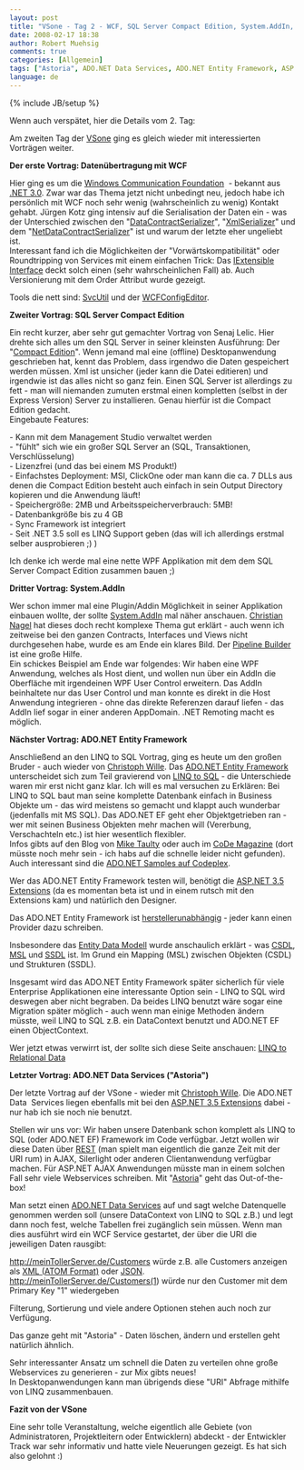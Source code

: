 ```yaml
---
layout: post
title: "VSone - Tag 2 - WCF, SQL Server Compact Edition, System.AddIn, ADO.NET Entity Framework, ADO.NET Data Services (&quot;Astoria&quot;)"
date: 2008-02-17 18:38
author: Robert Muehsig
comments: true
categories: [Allgemein]
tags: ["Astoria", ADO.NET Data Services, ADO.NET Entity Framework, ASP.NET 3.5 Extensions, SQL Server Compact Edition, System.AddIn, WCF]
language: de
---
```

{% include JB/setup %}
<p>Wenn auch verspätet, hier die Details vom 2. Tag:</p> <p>Am zweiten Tag der <a href="http://www.vsone.de/">VSone</a> ging es gleich wieder mit interessierten Vorträgen weiter.</p> <p><strong>Der erste Vortrag: Datenübertragung mit WCF</strong></p> <p>Hier ging es um die <a href="http://de.wikipedia.org/wiki/Windows_Communication_Foundation">Windows Communication Foundation</a>&nbsp; - bekannt aus <a href="http://de.wikipedia.org/wiki/.NET#.NET_3.0_und_Vista">.NET 3.0</a>. Zwar war das Thema jetzt nicht unbedingt neu, jedoch habe ich persönlich mit WCF noch sehr wenig (wahrscheinlich zu wenig) Kontakt gehabt. Jürgen Kotz ging intensiv auf die Serialisation der Daten ein - was der Unterschied zwischen den "<a href="http://msdn2.microsoft.com/en-us/library/system.runtime.serialization.datacontractserializer.aspx">DataContractSerializer</a>", "<a href="http://msdn2.microsoft.com/de-de/library/system.xml.serialization.xmlserializer(VS.80).aspx">XmlSerializer</a>" und dem "<a href="http://msdn2.microsoft.com/en-us/library/system.runtime.serialization.netdatacontractserializer.aspx">NetDataContractSerializer</a>" ist und warum der letzte eher ungeliebt ist. <br>Interessant fand ich die Möglichkeiten der "Vorwärtskompatibilität" oder Roundtripping von Services mit einem einfachen Trick: Das <a href="http://msdn2.microsoft.com/en-us/library/system.runtime.serialization.iextensibledataobject.extensiondata.aspx">IExtensible Interface</a> deckt solch einen (sehr wahrscheinlichen Fall) ab. Auch Versionierung mit dem Order Attribut wurde gezeigt.</p> <p>Tools die nett sind: <a href="http://msdn2.microsoft.com/en-us/library/aa347733.aspx">SvcUtil</a> und der <a href="http://msdn2.microsoft.com/en-us/library/ms732009.aspx">WCFConfigEditor</a>.</p> <p><strong>Zweiter Vortrag: SQL Server Compact Edition</strong></p> <p>Ein recht kurzer, aber sehr gut gemachter Vortrag von Senaj Lelic. Hier drehte sich alles um den SQL Server in seiner kleinsten Ausführung: Der "<a href="http://www.microsoft.com/sql/editions/compact/default.mspx">Compact Edition</a>". Wenn jemand mal eine (offline) Desktopanwendung geschrieben hat, kennt das Problem, dass irgendwo die Daten gespeichert werden müssen. Xml ist unsicher (jeder kann die Datei editieren) und irgendwie ist das alles nicht so ganz fein. Einen SQL Server ist allerdings zu fett - man will niemanden zumuten erstmal einen kompletten (selbst in der Express Version) Server zu installieren. Genau hierfür ist die Compact Edition gedacht. <br>Eingebaute Features: </p> <p>- Kann mit dem Management Studio verwaltet werden<br>- "fühlt" sich wie ein großer SQL Server an (SQL, Transaktionen, Verschlüsselung)<br>- Lizenzfrei (und das bei einem MS Produkt!)<br>- Einfachstes Deployment: MSI, ClickOne oder man kann die ca. 7 DLLs aus denen die Compact Edition besteht auch einfach in sein Output Directory kopieren und die Anwendung läuft!<br>- Speichergröße: 2MB und Arbeitsspeicherverbrauch: 5MB!<br>- Datenbankgröße bis zu 4 GB<br>- Sync Framework ist integriert<br>- Seit .NET 3.5 soll es LINQ Support geben (das will ich allerdings erstmal selber ausprobieren ;) )</p> <p>Ich denke ich werde mal eine nette WPF Applikation mit dem dem SQL Server Compact Edition zusammen bauen ;)</p> <p><strong>Dritter Vortrag: System.AddIn</strong></p> <p>Wer schon immer mal eine Plugin/Addin Möglichkeit in seiner Applikation einbauen wollte, der sollte <a href="http://msdn.microsoft.com/msdnmag/issues/07/02/CLRInsideOut/Default.aspx?loc=de">System.AddIn</a> mal näher anschauen. <a href="http://blogs.thinktecture.com/cnagel/">Christian Nagel</a> hat dieses doch recht komplexe Thema gut erklärt - auch wenn ich zeitweise bei den ganzen Contracts, Interfaces und Views nicht durchgesehen habe, wurde es am Ende ein klares Bild. Der <a href="http://blogs.msdn.com/dparys/archive/2008/01/11/system-addin-pipeline-builder-how-to-video-uncut-version.aspx">Pipeline Builder</a> ist eine große Hilfe.<br>Ein schickes Beispiel am Ende war folgendes: Wir haben eine WPF Anwendung, welches als Host dient, und wollen nun über ein AddIn die Oberfläche mit irgendeinen WPF User Control erweitern. Das AddIn beinhaltete nur das User Control und man konnte es direkt in die Host Anwendung integrieren - ohne das direkte Referenzen darauf liefen - das AddIn lief sogar in einer anderen AppDomain. .NET Remoting macht es möglich. </p> <p><strong>Nächster Vortrag: ADO.NET Entity Framework</strong></p> <p>Anschließend an den LINQ to SQL Vortrag, ging es heute um den großen Bruder - auch wieder von <a href="http://chrison.net/">Christoph Wille</a>. Das <a href="http://msdn2.microsoft.com/en-us/library/aa697427(VS.80).aspx">ADO.NET Entity Framework</a> unterscheidet sich zum Teil gravierend von <a href="http://msdn2.microsoft.com/en-us/library/bb425822.aspx">LINQ to SQL</a> - die Unterschiede waren mir erst nicht ganz klar. Ich will es mal versuchen zu Erklären: Bei LINQ to SQL baut man seine komplette Datenbank einfach in Business Objekte um - das wird meistens so gemacht und klappt auch wunderbar (jedenfalls mit MS SQL). Das ADO.NET EF geht eher Objektgetrieben ran - wer mit seinen Business Objekten mehr machen will (Vererbung, Verschachteln etc.) ist hier wesentlich flexibler. <br>Infos gibts auf den Blog von <a href="http://mtaulty.com/communityserver/blogs/mike_taultys_blog/default.aspx">Mike Taulty</a> oder auch im <a href="http://www.code-magazine.com/article.aspx?quickid=0711051">CoDe Magazine</a> (dort müsste noch mehr sein - ich habs auf die schnelle leider nicht gefunden). Auch interessant sind die <a href="http://www.codeplex.com/adonetsamples/">ADO.NET Samples auf Codeplex</a>.</p> <p>Wer das ADO.NET Entity Framework testen will, benötigt die <a href="http://www.asp.net/downloads/3.5-extensions/">ASP.NET 3.5 Extensions</a> (da es momentan beta ist und in einem rutsch mit den Extensions kam) und natürlich den Designer.</p> <p>Das ADO.NET Entity Framework ist <u>herstellerunabhängig</u> - jeder kann einen Provider dazu schreiben. </p> <p>Insbesondere das <a href="http://msdn2.microsoft.com/en-us/library/aa697428(VS.80).aspx">Entity Data Modell</a> wurde anschaulich erklärt - was <a href="http://blogs.msdn.com/adonet/archive/2008/01/11/annotations-in-csdl.aspx">CSDL</a>, <a href="http://codebetter.com/blogs/john.papa/archive/2007/04/03/Entity-Framework_3A00_-CSDL_2C00_-MSL-and-SSDL-Schemas.aspx">MSL</a> und <a href="http://msdn2.microsoft.com/en-us/library/bb399559.aspx">SSDL</a> ist. Im Grund ein Mapping (MSL) zwischen Objekten (CSDL) und Strukturen (SSDL).</p> <p>Insgesamt wird das ADO.NET Entity Framework später sicherlich für viele Enterprise Applikationen eine interessante Option sein - LINQ to SQL wird deswegen aber nicht begraben. Da beides LINQ benutzt wäre sogar eine Migration später möglich - auch wenn man einige Methoden ändern müsste, weil LINQ to SQL z.B. ein DataContext benutzt und ADO.NET EF einen ObjectContext.</p> <p>Wer jetzt etwas verwirrt ist, der sollte sich diese Seite anschauen: <a href="http://msdn2.microsoft.com/en-us/library/cc161164.aspx">LINQ to Relational Data</a></p> <p><strong>Letzter Vortrag: ADO.NET Data Services ("Astoria")</strong></p> <p>Der letzte Vortrag auf der VSone - wieder mit <a href="http://chrison.net/">Christoph Wille</a>. Die ADO.NET Data&nbsp; Services liegen ebenfalls mit bei den <a href="http://www.asp.net/downloads/3.5-extensions/">ASP.NET 3.5 Extensions</a> dabei - nur hab ich sie noch nie benutzt. </p> <p>Stellen wir uns vor: Wir haben unsere Datenbank schon komplett als LINQ to SQL (oder ADO.NET EF) Framework im Code verfügbar. Jetzt wollen wir diese Daten über <a href="http://de.wikipedia.org/wiki/Representational_State_Transfer">REST</a> (man spielt man eigentlich die ganze Zeit mit der URI rum) in AJAX, Silerlight oder anderen Clientanwendung verfügbar machen. Für ASP.NET AJAX Anwendungen müsste man in einem solchen Fall sehr viele Webservices schreiben. Mit "<a href="http://astoria.mslivelabs.com/">Astoria</a>" geht das Out-of-the-box!</p> <p>Man setzt einen <a href="http://codebetter.com/blogs/david.hayden/archive/2008/01/08/getting-started-with-ado-net-data-services.aspx">ADO.NET Data Services</a> auf und sagt welche Datenquelle genommen werden soll (unsere DataContext von LINQ to SQL z.B.) und legt dann noch fest, welche Tabellen frei zugänglich sein müssen. Wenn man dies ausführt wird ein WCF Service gestartet, der über die URI die jeweiligen Daten rausgibt:</p> <p><a href="http://meinTollerServer.de/Customers">http://meinTollerServer.de/Customers</a> würde z.B. alle Customers anzeigen als <a href="http://de.wikipedia.org/wiki/Atom_(Format)">XML (ATOM Format)</a> oder <a href="http://de.wikipedia.org/wiki/JSON">JSON</a>.<br><a href="http://meinTollerServer.de/Customers(1">http://meinTollerServer.de/Customers(1</a>) würde nur den Customer mit dem Primary Key "1" wiedergeben</p> <p>Filterung, Sortierung und viele andere Optionen stehen auch noch zur Verfügung.</p> <p>Das ganze geht mit "Astoria" - Daten löschen, ändern und erstellen geht natürlich ähnlich. </p> <p>Sehr interessanter Ansatz um schnell die Daten zu verteilen ohne große Webservices zu generieren - zur Mix gibts neues! <br>In Desktopanwendungen kann man übrigends diese "URI" Abfrage mithilfe von LINQ zusammenbauen.</p> <p><strong>Fazit von der VSone</strong></p> <p>Eine sehr tolle Veranstaltung, welche eigentlich alle Gebiete (von Administratoren, Projektleitern oder Entwicklern) abdeckt - der Entwickler Track war sehr informativ und hatte viele Neuerungen gezeigt. Es hat sich also gelohnt :)</p>
